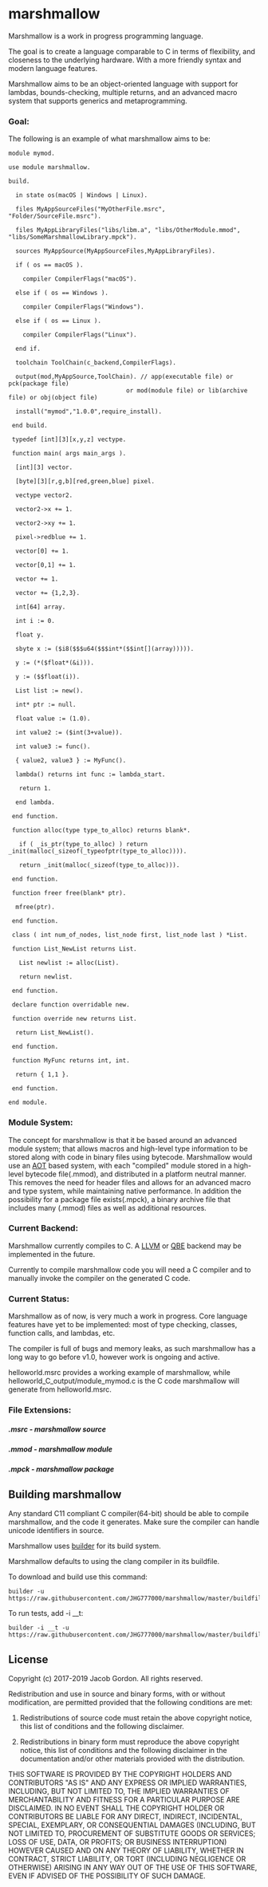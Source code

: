 # marshmallow


Marshmallow is a work in progress programming language.

The goal is to create a language comparable to C in terms of flexibility, and closeness to the underlying hardware. With a more friendly syntax and modern language features.

Marshmallow aims to be an object-oriented language with support for lambdas, bounds-checking, multiple returns, and an advanced macro system that supports generics and metaprogramming.

### Goal:

The following is an example of what marshmallow aims to be:

	module mymod.

    use module marshmallow.

    build.

      in state os(macOS | Windows | Linux).

      files MyAppSourceFiles("MyOtherFile.msrc", "Folder/SourceFile.msrc").

      files MyAppLibraryFiles("libs/libm.a", "libs/OtherModule.mmod", "libs/SomeMarshmallowLibrary.mpck").

      sources MyAppSource(MyAppSourceFiles,MyAppLibraryFiles).

      if ( os == macOS ).

        compiler CompilerFlags("macOS").

      else if ( os == Windows ).

        compiler CompilerFlags("Windows").

      else if ( os == Linux ).

        compiler CompilerFlags("Linux").

      end if.

      toolchain ToolChain(c_backend,CompilerFlags).

      output(mod,MyAppSource,ToolChain). // app(executable file) or pck(package file)
                                     or mod(module file) or lib(archive file) or obj(object file)

      install("mymod","1.0.0",require_install).
      
     end build.

     typedef [int][3][x,y,z] vectype.

     function main( args main_args ).

      [int][3] vector.

      [byte][3][r,g,b][red,green,blue] pixel.

      vectype vector2.

      vector2->x += 1.

      vector2->xy += 1.

      pixel->redblue += 1.

      vector[0] += 1.

      vector[0,1] += 1.

      vector += 1.

      vector += {1,2,3}.

      int[64] array.

      int i := 0.

      float y.

      sbyte x := ($i8($$$u64($$$int*($$int[](array))))).

      y := (*($float*(&i))).

      y := ($$float(i)).

      List list := new().

      int* ptr := null.

      float value := (1.0).

      int value2 := ($int(3+value)).

      int value3 := func().

      { value2, value3 } := MyFunc().

      lambda() returns int func := lambda_start.

       return 1.

      end lambda.      

     end function.

     function alloc(type type_to_alloc) returns blank*.

       if ( _is_ptr(type_to_alloc) ) return _init(malloc(_sizeof(_typeofptr(type_to_alloc)))).

       return _init(malloc(_sizeof(type_to_alloc))).

     end function.

     function freer free(blank* ptr).

      mfree(ptr).

     end function.

     class ( int num_of_nodes, list_node first, list_node last ) *List.

     function List_NewList returns List.

       List newlist := alloc(List).

       return newlist.

     end function.

     declare function overridable new.

     function override new returns List.

      return List_NewList().

     end function.

     function MyFunc returns int, int.

      return { 1,1 }.

     end function.

    end module.

### Module System:

The concept for marshmallow is that it be based around an advanced module system; that allows macros and high-level type information to be stored along with code in binary files using bytecode. Marshmallow would use an [AOT](https://en.wikipedia.org/wiki/Ahead-of-time_compilation) based system, with each "compiled" module stored in a high-level bytecode file(.mmod), and distributed in a platform neutral manner. This removes the need for header files and allows for an advanced macro and type system, while maintaining native performance. In addition the possibility for a package file exists(.mpck), a binary archive file that includes many (.mmod) files as well as additional resources.

### Current Backend:

Marshmallow currently compiles to C. A [LLVM](https://llvm.org) or [QBE](https://c9x.me/compile/) backend may be implemented in the future.

Currently to compile marshmallow code you will need a C compiler and to manually invoke the compiler on the generated C code.

### Current Status:

Marshmallow as of now, is very much a work in progress. Core language features have yet to be implemented: most of type checking, classes, function calls, and lambdas, etc.

The compiler is full of bugs and memory leaks, as such marshmallow has a long way to go before v1.0, however work is ongoing and active.

helloworld.msrc provides a working example of marshmallow, while helloworld\_C\_output/module_mymod.c is the C code marshmallow will  generate from helloworld.msrc.

### File Extensions:

##### .msrc - marshmallow source

##### .mmod - marshmallow module

##### .mpck - marshmallow package

## Building marshmallow

Any standard C11 compliant C compiler(64-bit) should be able to compile marshmallow, and the code it generates. Make sure the compiler can handle unicode identifiers in source.

Marshmallow uses [builder][1] for its build system.

[1]:https://github.com/JHG777000/builder

Marshmallow defaults to using the clang compiler in its buildfile.

To download and build use this command:

	builder -u https://raw.githubusercontent.com/JHG777000/marshmallow/master/buildfile

To run tests, add -i __t:

	builder -i __t -u https://raw.githubusercontent.com/JHG777000/marshmallow/master/buildfile
## License


 Copyright (c) 2017-2019 Jacob Gordon. All rights reserved.

 Redistribution and use in source and binary forms, with or without modification, are permitted provided that the following conditions are met:

 1. Redistributions of source code must retain the above copyright notice, this list of conditions and the following disclaimer.

 2. Redistributions in binary form must reproduce the above copyright notice, this list of conditions and the following disclaimer in the
 documentation and/or other materials provided with the distribution.

 THIS SOFTWARE IS PROVIDED BY THE COPYRIGHT HOLDERS AND CONTRIBUTORS "AS IS" AND ANY EXPRESS OR IMPLIED WARRANTIES, INCLUDING, BUT NOT LIMITED TO, THE
 IMPLIED WARRANTIES OF MERCHANTABILITY AND FITNESS FOR A PARTICULAR PURPOSE ARE DISCLAIMED. IN NO EVENT SHALL THE COPYRIGHT HOLDER OR CONTRIBUTORS BE LIABLE
 FOR ANY DIRECT, INDIRECT, INCIDENTAL, SPECIAL, EXEMPLARY, OR CONSEQUENTIAL DAMAGES (INCLUDING, BUT NOT LIMITED TO, PROCUREMENT OF SUBSTITUTE GOODS OR
 SERVICES; LOSS OF USE, DATA, OR PROFITS; OR BUSINESS INTERRUPTION) HOWEVER CAUSED AND ON ANY THEORY OF LIABILITY, WHETHER IN CONTRACT, STRICT LIABILITY, OR
 TORT (INCLUDING NEGLIGENCE OR OTHERWISE) ARISING IN ANY WAY OUT OF THE USE OF THIS SOFTWARE, EVEN IF ADVISED OF THE POSSIBILITY OF SUCH DAMAGE.
